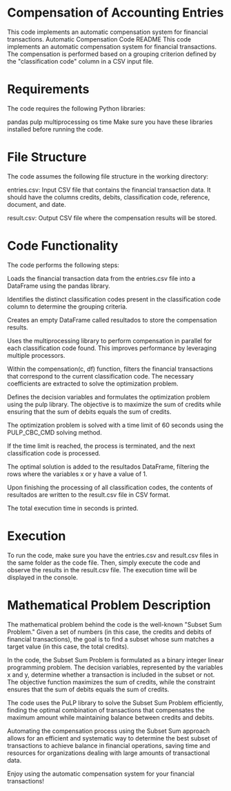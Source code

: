 # Compensation of Accounting Entries
 This code implements an automatic compensation system for financial transactions.
Automatic Compensation Code README
This code implements an automatic compensation system for financial transactions. The compensation is performed based on a grouping criterion defined by the "classification code" column in a CSV input file.

# Requirements
The code requires the following Python libraries:

pandas
pulp
multiprocessing
os
time
Make sure you have these libraries installed before running the code.

# File Structure
The code assumes the following file structure in the working directory:

entries.csv: Input CSV file that contains the financial transaction data. It should have the columns credits, debits, classification code, reference, document, and date.

result.csv: Output CSV file where the compensation results will be stored.

# Code Functionality
The code performs the following steps:

Loads the financial transaction data from the entries.csv file into a DataFrame using the pandas library.

Identifies the distinct classification codes present in the classification code column to determine the grouping criteria.

Creates an empty DataFrame called resultados to store the compensation results.

Uses the multiprocessing library to perform compensation in parallel for each classification code found. This improves performance by leveraging multiple processors.

Within the compensation(c, df) function, filters the financial transactions that correspond to the current classification code. The necessary coefficients are extracted to solve the optimization problem.

Defines the decision variables and formulates the optimization problem using the pulp library. The objective is to maximize the sum of credits while ensuring that the sum of debits equals the sum of credits.

The optimization problem is solved with a time limit of 60 seconds using the PULP_CBC_CMD solving method.

If the time limit is reached, the process is terminated, and the next classification code is processed.

The optimal solution is added to the resultados DataFrame, filtering the rows where the variables x or y have a value of 1.

Upon finishing the processing of all classification codes, the contents of resultados are written to the result.csv file in CSV format.

The total execution time in seconds is printed.

# Execution
To run the code, make sure you have the entries.csv and result.csv files in the same folder as the code file. Then, simply execute the code and observe the results in the result.csv file. The execution time will be displayed in the console.

# Mathematical Problem Description
The mathematical problem behind the code is the well-known "Subset Sum Problem." Given a set of numbers (in this case, the credits and debits of financial transactions), the goal is to find a subset whose sum matches a target value (in this case, the total credits).

In the code, the Subset Sum Problem is formulated as a binary integer linear programming problem. The decision variables, represented by the variables x and y, determine whether a transaction is included in the subset or not. The objective function maximizes the sum of credits, while the constraint ensures that the sum of debits equals the sum of credits.

The code uses the PuLP library to solve the Subset Sum Problem efficiently, finding the optimal combination of transactions that compensates the maximum amount while maintaining balance between credits and debits.

Automating the compensation process using the Subset Sum approach allows for an efficient and systematic way to determine the best subset of transactions to achieve balance in financial operations, saving time and resources for organizations dealing with large amounts of transactional data.

Enjoy using the automatic compensation system for your financial transactions!
